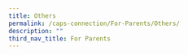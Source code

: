 ```yaml
---
title: Others
permalink: /caps-connection/For-Parents/Others/
description: ""
third_nav_title: For Parents
---
```

